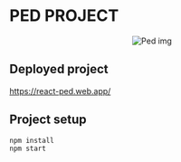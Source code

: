  
# PED PROJECT
<p align="center">
 <img src="https://i.ibb.co/vq5xky6/Screenshot-2020-11-22-at-21-11-23.png" align="center" alt="Ped img" />
</p>

## Deployed project

https://react-ped.web.app/

## Project setup

```
npm install
npm start

```

